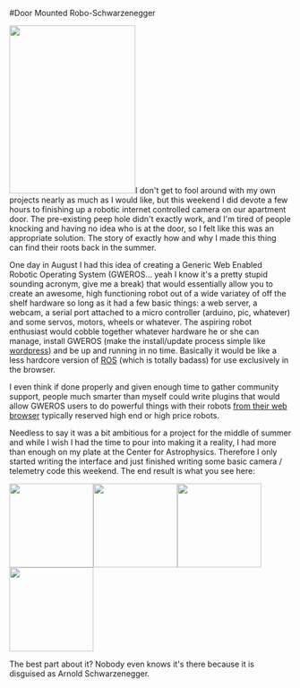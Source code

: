 #Door Mounted Robo-Schwarzenegger

<a href="{{wr}}static/img/old/downsize_4.jpg"><img class="aligncenter size-medium wp-image-861" title="downsize_4" src="{{wr}}static/img/old/downsize_4-225x300.jpg" alt="" width="225" height="300" /></a>I don't get to fool around with my own projects nearly as much as I would like, but this weekend I did devote a few hours to finishing up a robotic internet controlled camera on our apartment door. The pre-existing peep hole didn't exactly work, and I'm tired of people knocking and having no idea who is at the door, so I felt like this was an appropriate solution. The story of exactly how and why I made this thing can find their roots back in the summer.

One day in August I had this idea of creating a Generic Web Enabled Robotic Operating System (GWEROS... yeah I know it's a pretty stupid sounding acronym, give me a break) that would essentially allow you to create an awesome, high functioning robot out of a wide variatey of off the shelf hardware so long as it had a few basic things: a web server, a webcam, a serial port attached to a micro controller (arduino, pic, whatever) and some servos, motors, wheels or whatever. The aspiring robot enthusiast would cobble together whatever hardware he or she can manage, install GWEROS (make the install/update process simple like <a href="http://codex.wordpress.org/Installing_WordPress">wordpress</a>) and be up and running in no time. Basically it would be like a less hardcore version of <a href="http://www.ros.org/wiki/">ROS</a> (which is totally badass) for use exclusively in the browser.

I even think if done properly and given enough time to gather community support, people much smarter than myself could write plugins that would allow GWEROS users to do powerful things with their robots <a href="http://mjpg-streamer.svn.sourceforge.net/viewvc/mjpg-streamer/mjpg-streamer/www/javascript_motiondetection.html?revision=83&amp;view=markup&amp;pathrev=83">from their web browser</a> typically reserved high end or high price robots.

Needless to say it was a bit ambitious for a project for the middle of summer and while I wish I had the time to pour into making it a reality, I had more than enough on my plate at the Center for Astrophysics. Therefore I only started writing the interface and just finished writing some basic camera / telemetry code this weekend. The end result is what you see here:

<a href="{{wr}}static/img/old/downsize_2.jpg"><img class="alignnone size-thumbnail wp-image-859" title="downsize_2" src="{{wr}}static/img/old/downsize_2-150x150.jpg" alt="" width="150" height="150" /></a><a href="{{wr}}static/img/old/downsize.jpg"><img class="alignnone size-thumbnail wp-image-858" title="downsize" src="{{wr}}static/img/old/downsize-150x150.jpg" alt="" width="150" height="150" /></a><a href="{{wr}}static/img/old/downsize_3.jpg"><img class="alignnone size-thumbnail wp-image-860" title="downsize_3" src="{{wr}}static/img/old/downsize_3-150x150.jpg" alt="" width="150" height="150" /></a><a href="{{wr}}static/img/old/Screenshot.png"><img class="alignnone size-thumbnail wp-image-864" title="Screenshot" src="{{wr}}static/img/old/Screenshot-150x150.png" alt="" width="150" height="150" /></a>

The best part about it? Nobody even knows it's there because it is disguised as Arnold Schwarzenegger.
